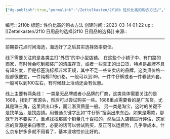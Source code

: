 ```yaml
---
{"dg-publish":true,"permalink":"/Zettelkasten/2f10b 性价比高的购衣方法/","dgPassFrontmatter":true}
---
```


编号:: 2f10b
标题:: 性价比高的购衣方法
创建时间:: 2023-03-14 01:22
up:: [[Zettelkasten/2f10 日用品的选择\|2f10 日用品的选择]]
来源:: 

---
前期要花点时间海选，海选好了之后其实选择效率更佳。

线下需要关注的是各类主打“外贸”的中小型店铺。
在这些个小铺子中，有门路的商家，有时候会吃到服装厂的清库存货，或者一些真正的出口货，特点是品牌不具有知名度，但是标签洗标都非常正规，其中不乏一些专卖店的品牌，这类货价格一般都很便宜，一件纯棉T的价格，一般可以到39，一件牛仔裤或者一件春装外套，一般可以到100左右，有时候赶上活动还会有优惠。

线上主要有两条线：
一类是无品牌或者小品牌的厂商，这类具体需要关注的是1688，找到厂家源头，然后可以尝试购买一些。1688重点需要看的是广东货，尤其是珠三角，这里货出口多，而江浙货质量一般。
另一类是淘宝，这时的关键不是找单品，是找店铺。用普通关键字比如“牛仔裤”搜索出来东西，如果是爆款，那就千万不要买了。重点找找那些个销量几十百把的，然后进入店铺进行评估，这家店的货源是来自哪里，必要的话可以尝试购买，反正可以运费险，几乎零成本。什么京东拼多多就不用看了，基本没啥性价比好的。
